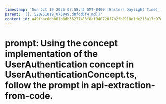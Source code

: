 ```yaml
---
timestamp: 'Sun Oct 19 2025 07:58:49 GMT-0400 (Eastern Daylight Time)'
parent: '[[..\20251019_075849.d0fdd3f4.md]]'
content_id: a49fdac6dbb61b8db36277483f8af940720f7b2fb1918e1de213a17c97ddf814
---
```


# prompt: Using the concept implementation of the UserAuthentication concept in UserAuthenticationConcept.ts, follow the prompt in api-extraction-from-code.
